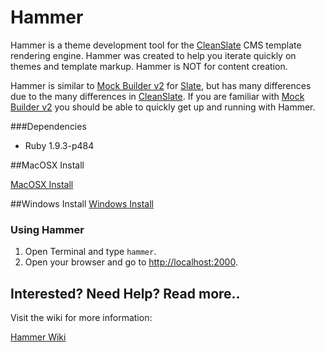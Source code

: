 # Hammer

Hammer is a theme development tool for the [CleanSlate](http://cleanslate.wvu.edu/ "CleanSlate") CMS template rendering engine. Hammer was created to help you iterate quickly on themes and template markup. Hammer is  NOT for content creation.

Hammer is similar to [Mock Builder v2](https://github.com/wvuweb/mock_builder "Mock Builder v2") for [Slate](http://slatecms.wvu.edu/ "Slate"), but has many differences due to the many differences in [CleanSlate](http://cleanslate.wvu.edu/ "CleanSlate"). If you are familiar with [Mock Builder v2](https://github.com/wvuweb/mock_builder "Mock Builder v2") you should be able to quickly get up and running with Hammer.


###Dependencies

* Ruby 1.9.3-p484

##MacOSX Install

[MacOSX Install](https://github.com/wvuweb/hammer/wiki/2a.-Mac-OSX-Install)

##Windows Install
[Windows Install](https://github.com/wvuweb/hammer/wiki/2b.-Windows-Install)

### Using Hammer

1. Open Terminal and type `hammer`.
1. Open your browser and go to [http://localhost:2000](http://localhost:2000).


## Interested? Need Help? Read more..

Visit the wiki for more information:

[Hammer Wiki](https://github.com/wvuweb/hammer/wiki)